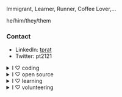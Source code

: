 Immigrant, Learner, Runner, Coffee Lover,…

he/him/they/them

### Contact
- LinkedIn: [tprat](https://www.linkedin.com/in/tprat/)
- Twitter: pt2121

<details><summary>I ♡ coding</summary>
I got my first full-time programming job in 2005 and I'm hooked.
</details>

<details><summary>I ♡ open source</summary>
I used to be more active here. Here are some of <a href="/contributions.html">my contributions</a>, some more with my <b>old</b> username, <a href="https://web.archive.org/web/20170104083442/github.com/prt2121">prt2121</a> & <a href="https://web.archive.org/web/20160210084710/github.com/prt2121">here</a>.
</details>

<details>
    <summary>I ♡ learning</summary>
    <a href="/certificates.html">I have some professional certificates and completed more than 30 online MOOCs.</a>
</details>

<details>
    <summary>I ♡ volunteering</summary>
    I volunteered with <a href="http://www.saveourbeach.org/seal-beach">Save Our Beach</a>, <a href="https://friendsoftrees.org/">Friends of Trees</a>, <a href="https://www.earthhero.org/">Earth Hero</a>, and <a href="https://www.solveoregon.org">SOLVE</a>.
</details>

